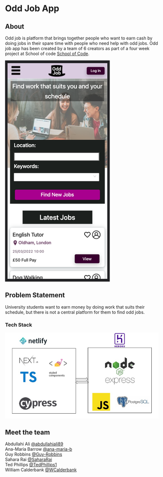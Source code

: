 # Odd Job App

## About

Odd job is platform that brings together people who want to earn cash by doing jobs in their spare time with people who need help with odd jobs.
Odd job app has been created by a team of 6 creators as part of a four week project at School of code [School of Code](https://www.schoolofcode.co.uk/).

<img src="./public/app.png" alt="app">

## Problem Statement

University students want to earn money by doing work that suits their schedule, but there is not a central platform for them to find odd jobs.

### Tech Stack

<img src="./public/TeckStack.jpg" alt="techstack">

## Meet the team

Abdullahi Ali [@abdullahiali89](https://github.com/abdullahiali89) <br>
Ana-Maria Barrow [@ana-maria-b](https://github.com/ana-maria-b) <br>
Guy Robbins [@Guy-Robbins](https://github.com/Guy-Robbins)<br>
Sahara Rai [@SaharaRai](https://github.com/SaharaRai)<br>
Ted Phillips [@TedPhillips1](https://github.com/TedPhillips1)<br>
William Calderbank [@WCalderbank](https://github.com/WCalderbank)<br>
